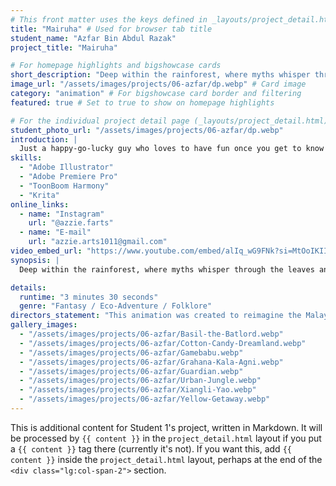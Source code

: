```yaml
---
# This front matter uses the keys defined in _layouts/project_detail.html
title: "Mairuha" # Used for browser tab title
student_name: "Azfar Bin Abdul Razak"
project_title: "Mairuha"

# For homepage highlights and bigshowcase cards
short_description: "Deep within the rainforest, where myths whisper through the leaves and shadows move with purpose, a young man named Rohan finds himself at a crossroads."
image_url: "/assets/images/projects/06-azfar/dp.webp" # Card image
category: "animation" # For bigshowcase card border and filtering
featured: true # Set to true to show on homepage highlights

# For the individual project detail page (_layouts/project_detail.html)
student_photo_url: "/assets/images/projects/06-azfar/dp.webp"
introduction: |
  Just a happy-go-lucky guy who loves to have fun once you get to know me. Pursuing a career in animation has always been a dream of mine—there’s something special about seeing people enjoy your artwork just as much as I enjoyed watching cartoons growing up.
skills:
  - "Adobe Illustrator"
  - "Adobe Premiere Pro"
  - "ToonBoom Harmony"
  - "Krita"
online_links:
  - name: "Instagram"
    url: "@azzie.farts"
  - name: "E-mail"
    url: "azzie.arts1011@gmail.com"
video_embed_url: "https://www.youtube.com/embed/alIq_wG9FNk?si=MtOoIKIImIkR8djl"
synopsis: |
  Deep within the rainforest, where myths whisper through the leaves and shadows move with purpose, a young man named Rohan finds himself at a crossroads. Desperate for money, he joins a ruthless poaching group despite knowing that every step he takes could mean harm to the forest’s fragile life. But everything changes when he encounters Mairuha, a feral girl with a mysterious connection to the jungle and its secrets. This is a tale of wild beauty and inner conflict, where the bond between man and nature becomes both a weapon and a cure.

details:
  runtime: "3 minutes 30 seconds"
  genre: "Fantasy / Eco-Adventure / Folklore"
directors_statement: "This animation was created to reimagine the Malay folklore of Harimau Jadian (were-tiger) in a modern context, blending traditional myth with themes of wildlife conservation and personal transformation."
gallery_images:
  - "/assets/images/projects/06-azfar/Basil-the-Batlord.webp"
  - "/assets/images/projects/06-azfar/Cotton-Candy-Dreamland.webp"
  - "/assets/images/projects/06-azfar/Gamebabu.webp"
  - "/assets/images/projects/06-azfar/Grahana-Kala-Agni.webp"
  - "/assets/images/projects/06-azfar/Guardian.webp"
  - "/assets/images/projects/06-azfar/Urban-Jungle.webp"
  - "/assets/images/projects/06-azfar/Xiangli-Yao.webp"
  - "/assets/images/projects/06-azfar/Yellow-Getaway.webp"
---
```

<!-- You can add more content here in Markdown if needed, it will appear after the gallery -->
This is additional content for Student 1's project, written in Markdown.
It will be processed by `{{ content }}` in the `project_detail.html` layout if you put a `{{ content }}` tag there (currently it's not).
If you want this, add `{{ content }}` inside the `project_detail.html` layout, perhaps at the end of the `<div class="lg:col-span-2">` section.
